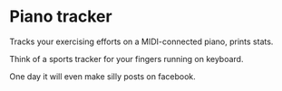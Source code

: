 # Piano tracker

Tracks your exercising efforts on a MIDI-connected piano,
prints stats.

Think of a sports tracker for your fingers running on keyboard.

One day it will even make silly posts on facebook.
